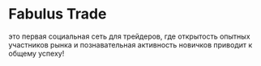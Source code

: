 # Fabulus Trade
это первая социальная сеть для трейдеров, где открытость опытных участников рынка и познавательная активность новичков приводит к общему успеху!
